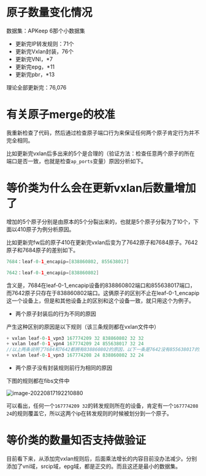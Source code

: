 # 原子数量变化情况

数据集：APKeep 6那个小数据集

- 更新完IP转发规则：71个
- 更新完Vxlan封装，76个
- 更新完VNI，*7
- 更新完epg，*11
- 更新完pbr，*13

理论全部更新完：76,076

# 有关原子merge的校准

我重新检查了代码，然后通过检查原子端口行为来保证任何两个原子肯定行为并不完全相同。

比如更新完vxlan后多出来的5个是合理的（验证方法：检查任意两个原子的所在端口是否一致，也就是检查``ap_ports``变量）原因分析如下。

# 等价类为什么会在更新vxlan后数量增加了

增加的5个原子分别是由原本的5个分裂出来的，也就是5个原子分裂为了10个，下面以410原子为例分析原因。

比如更新完fw后的原子410在更新完vxlan后变为了7642原子和7684原子。7642原子和7684原子的差别如下。

```java
7684：leaf-0-1_encapip=[838860802, 855638017]

7642：leaf-0-1_encapip=[838860802]
```

含义是，7684在leaf-0-1_encapip设备的838860802端口和855638017端口，而7642原子只存在于838860802端口。这俩原子的区别不止在leaf-0-1_encapip这一个设备上，但是和其他设备上的区别和这个设备一致，就只用这个为例子。

- 两个原子封装后的行为不同的原因

产生这种区别的原因是以下规则（该三条规则都在vxlan文件中）

```java
+ vxlan leaf-0-1_vpn3 167774209 32 838860802 32 32
+ vxlan leaf-0-1_vpn4 167774209 24 855638017 32 24
//以上两条说明了7684和7642都拥有838860802的原因，以下一条是7642没有855638017的原因
+ vxlan leaf-0-1_vpn3 167774208 24 838860802 32 24
```

- 两个原子没有封装规则前行为相同的原因

下图的规则都在fibs文件中

![image-20220817192210880](C:\Users\wbSun\AppData\Roaming\Typora\typora-user-images\image-20220817192210880.png)

可以看出，任何一个``167774209 32``的转发规则所在的设备，肯定有一个``167774208 24``的规则覆盖它，所以这两个ip在转发规则的时候被划分到一个原子。



# 等价类的数量知否支持做验证

目前看下来，从添加完vxlan规则后，后面乘法增长的内容目前没办法减少。分别添加了vni域，srcip域，epg域，都是正交的。而且这还是最小的数据集。